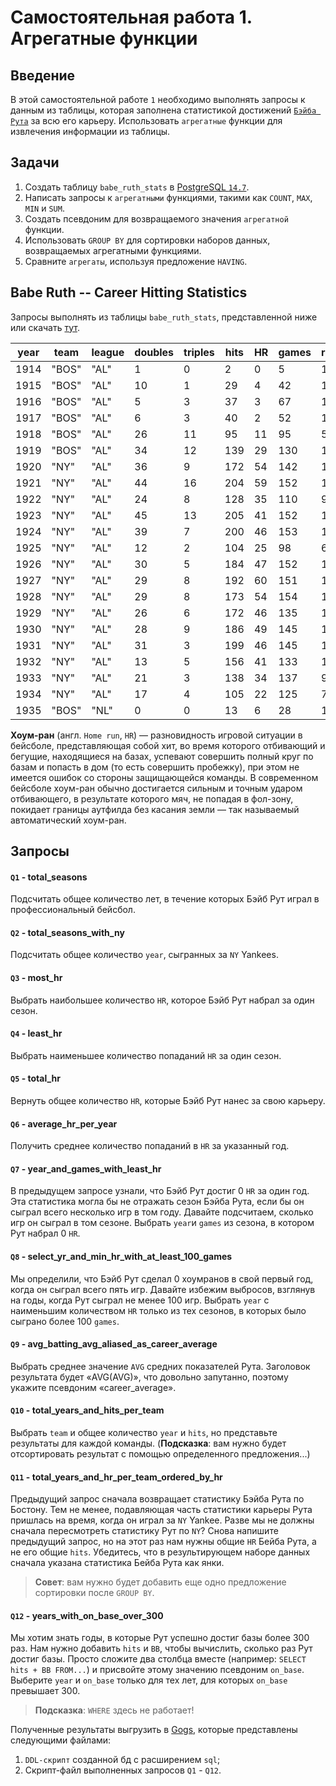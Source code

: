
# Самостоятельная работа 1. Агрегатные функции

## Введение

В этой самостоятельной работе `1` необходимо выполнять запросы к данным из таблицы, которая заполнена статистикой достижений [`Бэйба Рута`](https://ru.wikipedia.org/wiki/%D0%A0%D1%83%D1%82,_%D0%91%D0%B5%D0%B9%D0%B1) за всю его карьеру. Использовать `агрегатные` функции для извлечения информации из таблицы. 

## Задачи

1. Создать таблицу `babe_ruth_stats` в [PostgreSQL `14.7`](https://www.enterprisedb.com/downloads/postgres-postgresql-downloads). 
2. Написать запросы к `агрегатными` функциями, такими как `COUNT`, `MAX`, `MIN` и `SUM`.
3. Создать псевдоним для возвращаемого значения `агрегатной` функции.
4. Использовать `GROUP BY` для сортировки наборов данных, возвращаемых агрегатными функциями.
5. Сравните `агрегаты`, используя предложение `HAVING`.

## Babe Ruth -- Career Hitting Statistics


Запросы выполнять из таблицы `babe_ruth_stats`, представленной ниже или скачать [тут](/practice/sql-agg-func/babe_ruth_stats.csv).

year|team |league|doubles|triples|hits|HR|games|runs|RBI|at_bats|BB |SB|SO|AVG
----|-----|------|-------|-------|----|--|-----|----|---|-------|---|--|--|------
1914|"BOS"|"AL"  |1      |0      |2   |0 |5    |1   |2  |10     |0  |0 |4 |0.2
1915|"BOS"|"AL"  |10     |1      |29  |4 |42   |16  |21 |92     |9  |0 |23|0.315
1916|"BOS"|"AL"  |5      |3      |37  |3 |67   |18  |15 |136    |10 |0 |23|0.272
1917|"BOS"|"AL"  |6      |3      |40  |2 |52   |14  |12 |123    |12 |0 |18|0.325
1918|"BOS"|"AL"  |26     |11     |95  |11|95   |50  |66 |317    |58 |6 |58|0.3
1919|"BOS"|"AL"  |34     |12     |139 |29|130  |103 |114|432    |101|7 |58|0.322
1920|"NY" |"AL"  |36     |9      |172 |54|142  |158 |137|458    |150|14|80|0.376
1921|"NY" |"AL"  |44     |16     |204 |59|152  |177 |171|540    |145|17|81|0.378
1922|"NY" |"AL"  |24     |8      |128 |35|110  |94  |99 |406    |84 |2 |80|0.315
1923|"NY" |"AL"  |45     |13     |205 |41|152  |151 |131|522    |170|17|93|0.393
1924|"NY" |"AL"  |39     |7      |200 |46|153  |143 |121|529    |142|9 |81|0.378
1925|"NY" |"AL"  |12     |2      |104 |25|98   |61  |66 |359    |59 |2 |68|0.29
1926|"NY" |"AL"  |30     |5      |184 |47|152  |139 |146|495    |144|11|76|0.372
1927|"NY" |"AL"  |29     |8      |192 |60|151  |158 |164|540    |137|7 |89|0.356
1928|"NY" |"AL"  |29     |8      |173 |54|154  |163 |142|536    |137|4 |87|0.323
1929|"NY" |"AL"  |26     |6      |172 |46|135  |121 |154|499    |72 |5 |60|0.345
1930|"NY" |"AL"  |28     |9      |186 |49|145  |150 |153|518    |136|10|61|0.359
1931|"NY" |"AL"  |31     |3      |199 |46|145  |149 |163|534    |128|5 |51|0.373
1932|"NY" |"AL"  |13     |5      |156 |41|133  |120 |137|457    |130|2 |62|0.341
1933|"NY" |"AL"  |21     |3      |138 |34|137  |97  |103|459    |114|4 |90|0.301
1934|"NY" |"AL"  |17     |4      |105 |22|125  |78  |84 |365    |104|1 |63|0.288
1935|"BOS"|"NL"  |0      |0      |13  |6 |28   |13  |12 |72     |20 |0 |24|0.181

**Хоум-ран** (англ. `Home run`, `HR`) — разновидность игровой ситуации в бейсболе, представляющая собой хит, во время которого отбивающий и бегущие, находящиеся на базах, успевают совершить полный круг по базам и попасть в дом (то есть совершить пробежку), при этом не имеется ошибок со стороны защищающейся команды. В современном бейсболе хоум-ран обычно достигается сильным и точным ударом отбивающего, в результате которого мяч, не попадая в фол-зону, покидает границы аутфилда без касания земли — так называемый автоматический хоум-ран.

## Запросы

#### `Q1` - total_seasons
Подсчитать общее количество лет, в течение которых Бэйб Рут играл в профессиональный бейсбол.

#### `Q2` - total_seasons_with_ny
Подсчитать общее количество `year`, сыгранных за `NY` Yankees.

#### `Q3` - most_hr
Выбрать наибольшее количество `HR`, которое Бэйб Рут набрал за один сезон.

#### `Q4` - least_hr
Выбрать наименьшее количество попаданий `HR` за один сезон.

#### `Q5` - total_hr
Вернуть общее количество `HR`, которые Бэйб Рут нанес за свою карьеру.

#### `Q6` - average_hr_per_year
Получить среднее количество попаданий в `HR` за указанный год.

#### `Q7` - year_and_games_with_least_hr
В предыдущем запросе узнали, что Бэйб Рут достиг 0 `HR` за один год. Эта статистика могла бы не отражать сезон Бэйба Рута, если бы он сыграл всего несколько игр в том году. Давайте подсчитаем, сколько игр он сыграл в том сезоне. Выбрать `year`и  `games` из сезона, в котором Рут набрал 0 `HR`.

#### `Q8` - select_yr_and_min_hr_with_at_least_100_games
Мы определили, что Бэйб Рут сделал 0 хоумранов в свой первый год, когда он сыграл всего пять игр. Давайте избежим выбросов, взглянув на годы, когда Рут сыграл не менее 100 игр. Выбрать `year` с наименьшим количеством `HR` только из тех сезонов, в которых было сыграно более 100 `games`.

#### `Q9` - avg_batting_avg_aliased_as_career_average
Выбрать среднее значение `AVG` средних показателей Рута. Заголовок результата будет «AVG(AVG)», что довольно запутанно, поэтому укажите псевдоним «career_average».


#### `Q10` - total_years_and_hits_per_team
Выбрать `team` и общее количество `year` и `hits`, но представьте результаты для каждой команды. (**Подсказка**: вам нужно будет отсортировать результат с помощью определенного предложения...)

#### `Q11` - total_years_and_hr_per_team_ordered_by_hr
Предыдущий запрос сначала возвращает статистику Бэйба Рута по Бостону. Тем не менее, подавляющая часть статистики карьеры Рута пришлась на время, когда он играл за `NY` Yankee. Разве мы не должны сначала пересмотреть статистику Рут по `NY`? Снова напишите предыдущий запрос, но на этот раз нам нужны общие `HR` Бейба Рута, а не его общие `hits`. Убедитесь, что в результирующем наборе данных сначала указана статистика Бейба Рута как янки.
> **Совет**: вам нужно будет добавить еще одно предложение сортировки после `GROUP BY`.

#### `Q12` - years_with_on_base_over_300
Мы хотим знать годы, в которые Рут успешно достиг базы более 300 раз. Нам нужно добавить `hits` и `BB`, чтобы вычислить, сколько раз Рут достиг базы. Просто сложите два столбца вместе (например: `SELECT hits + BB FROM...`) и присвойте этому значению псевдоним `on_base`. Выберите `year` и `on_base` только для тех лет, для которых `on_base` превышает 300.
> **Подсказка**: `WHERE` здесь не работает!

Полученные результаты выгрузить в [Gogs](http://95.131.149.21:3000/), которые представлены следующими файлами:
1. `DDL-скрипт` созданной бд с расширением `sql`;
2.  Скрипт-файл выполненных запросов `Q1` - `Q12`.

